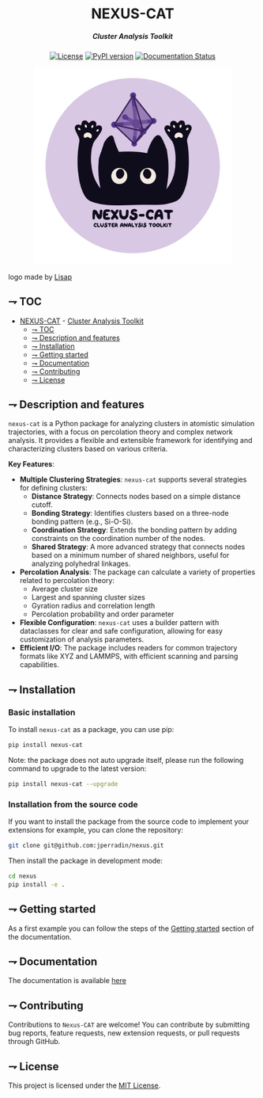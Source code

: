 <div align="center">

# NEXUS-CAT
##### Cluster Analysis Toolkit
[![License](https://img.shields.io/badge/license-MIT-blue.svg)](https://opensource.org/licenses/MIT)
[![PyPI version](https://badge.fury.io/py/nexus-cat.svg)](https://badge.fury.io/py/nexus-cat)
[![Documentation Status](https://readthedocs.org/projects/nexus-cat/badge/?version=latest)](https://nexus-cat.readthedocs.io/en/latest/)

<img alt="NEXUS-CAT" width=400 src="./assets/Logo_Nexus-CAT_RVB_1.png" />
</div>

logo made by [Lisap](https://lisaperradinportfolio.framer.website/)

## ⇁ TOC
- [NEXUS-CAT](#nexus-cat)
        - [Cluster Analysis Toolkit](#cluster-analysis-toolkit)
  - [⇁ TOC](#-toc)
  - [⇁ Description and features](#-description-and-features)
  - [⇁ Installation](#-installation)
  - [⇁ Getting started](#-getting-started)
  - [⇁ Documentation](#-documentation)
  - [⇁ Contributing](#-contributing)
  - [⇁ License](#-license)

## ⇁ Description and features

`nexus-cat` is a Python package for analyzing clusters in atomistic simulation trajectories, with a focus on percolation theory and complex network analysis. It provides a flexible and extensible framework for identifying and characterizing clusters based on various criteria.

**Key Features**:

* **Multiple Clustering Strategies**: `nexus-cat` supports several strategies for defining clusters:
    * **Distance Strategy**: Connects nodes based on a simple distance cutoff.
    * **Bonding Strategy**: Identifies clusters based on a three-node bonding pattern (e.g., Si-O-Si).
    * **Coordination Strategy**: Extends the bonding pattern by adding constraints on the coordination number of the nodes.
    * **Shared Strategy**: A more advanced strategy that connects nodes based on a minimum number of shared neighbors, useful for analyzing polyhedral linkages.
* **Percolation Analysis**: The package can calculate a variety of properties related to percolation theory:
    * Average cluster size
    * Largest and spanning cluster sizes
    * Gyration radius and correlation length
    * Percolation probability and order parameter
* **Flexible Configuration**: `nexus-cat` uses a builder pattern with dataclasses for clear and safe configuration, allowing for easy customization of analysis parameters.
* **Efficient I/O**: The package includes readers for common trajectory formats like XYZ and LAMMPS, with efficient scanning and parsing capabilities.

## ⇁ Installation

### Basic installation

To install `nexus-cat` as a package, you can use pip:

```bash
pip install nexus-cat
```

Note: the package does not auto upgrade itself, please run the following command to upgrade to the latest version:

```bash
pip install nexus-cat --upgrade
```

### Installation from the source code

If you want to install the package from the source code to implement your extensions for example, you can clone the repository:

```bash
git clone git@github.com:jperradin/nexus.git
```

Then install the package in development mode:

```bash
cd nexus
pip install -e .
```

## ⇁ Getting started

As a first example you can follow the steps of the [Getting started](https://nexus-cat.readthedocs.io/en/latest/getting_started.html) section of the documentation.

## ⇁ Documentation

The documentation is available [here](https://nexus-cat.readthedocs.io/en/latest/)

## ⇁ Contributing

Contributions to `Nexus-CAT` are welcome! You can contribute by submitting bug reports, feature requests, new extension requests, or pull requests through GitHub.

## ⇁ License

This project is licensed under the [MIT License](https://opensource.org/licenses/MIT).

